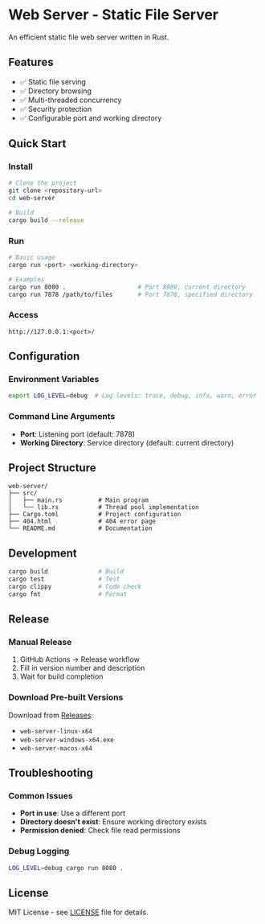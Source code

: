 # Web Server - Static File Server

An efficient static file web server written in Rust.

## Features

- ✅ Static file serving
- ✅ Directory browsing
- ✅ Multi-threaded concurrency
- ✅ Security protection
- ✅ Configurable port and working directory

## Quick Start

### Install
```bash
# Clone the project
git clone <repository-url>
cd web-server

# Build
cargo build --release
```

### Run
```bash
# Basic usage
cargo run <port> <working-directory>

# Examples
cargo run 8080 .                    # Port 8080, current directory
cargo run 7878 /path/to/files       # Port 7878, specified directory
```

### Access
```
http://127.0.0.1:<port>/
```

## Configuration

### Environment Variables
```bash
export LOG_LEVEL=debug  # Log levels: trace, debug, info, warn, error
```

### Command Line Arguments
- **Port**: Listening port (default: 7878)
- **Working Directory**: Service directory (default: current directory)

## Project Structure
```
web-server/
├── src/
│   ├── main.rs          # Main program
│   └── lib.rs           # Thread pool implementation
├── Cargo.toml           # Project configuration
├── 404.html             # 404 error page
└── README.md            # Documentation
```

## Development

```bash
cargo build              # Build
cargo test               # Test
cargo clippy             # Code check
cargo fmt                # Format
```

## Release

### Manual Release
1. GitHub Actions → Release workflow
2. Fill in version number and description
3. Wait for build completion

### Download Pre-built Versions
Download from [Releases](https://github.com/fuzi1996/web-server-rs/releases):
- `web-server-linux-x64`
- `web-server-windows-x64.exe`
- `web-server-macos-x64`

## Troubleshooting

### Common Issues
- **Port in use**: Use a different port
- **Directory doesn't exist**: Ensure working directory exists
- **Permission denied**: Check file read permissions

### Debug Logging
```bash
LOG_LEVEL=debug cargo run 8080 .
```

## License

MIT License - see [LICENSE](LICENSE) file for details. 
